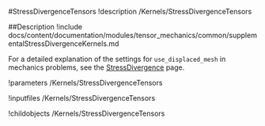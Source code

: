 #StressDivergenceTensors
!description /Kernels/StressDivergenceTensors


##Description
!include docs/content/documentation/modules/tensor_mechanics/common/supplementalStressDivergenceKernels.md


For a detailed explanation of the settings for `use_displaced_mesh` in mechanics problems, see the [StressDivergence](/tensor_mechanics/StressDivergence.md) page.

!parameters /Kernels/StressDivergenceTensors

!inputfiles /Kernels/StressDivergenceTensors

!childobjects /Kernels/StressDivergenceTensors

